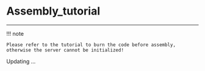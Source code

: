 # Assembly_tutorial  
-------------------
!!! note

    Please refer to the tutorial to burn the code before assembly, otherwise the server cannot be initialized!     

Updating ...

 
   

